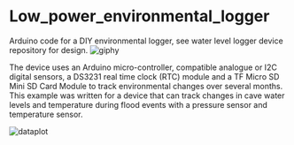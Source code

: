 # Low_power_environmental_logger
Arduino code for a DIY environmental logger, see water level logger device repository for design.
![giphy](https://user-images.githubusercontent.com/30509293/111904207-8f7e7680-8a3d-11eb-8e83-f6b606babc5d.gif)

The device uses an Arduino micro-controller, compatible analogue or I2C digital sensors, a DS3231 real time clock (RTC) module and a TF Micro SD Mini SD Card Module to track environmental changes over several months. This example was written for a device that can track changes in cave water levels and temperature during flood events with a pressure sensor and temperature sensor. 

![dataplot](https://user-images.githubusercontent.com/30509293/111068346-55065e00-84c0-11eb-9352-3f0db668aa3b.png)
